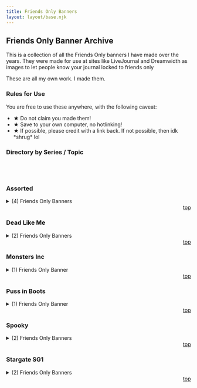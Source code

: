 ```yaml
---
title: Friends Only Banners
layout: layout/base.njk
---
```


## Friends Only Banner Archive

<div class="textboxGreen">

This is a collection of all the Friends Only banners I have made over the years. They were made for use at sites like LiveJournal and Dreamwidth as images to let people know your journal locked to friends only 

These are all my own work. I made them. 

### Rules for Use 

You are free to use these anywhere, with the following caveat: 

<ul style="padding-left:20px;">
  <li><strong>&#9733;</strong> Do not claim you made them!</li>
  <li><strong>&#9733;</strong> Save to your own computer, no hotlinking! </li>
  <li><strong>&#9733;</strong> If possible, please credit with a link back. If not possible, then idk *shrug* lol</li>
</ul>

<h3 id="directory">Directory by Series / Topic</h3>

<div id="toc" style="padding:20px;"></div>

<div class="textbox">
  <h3 id="foassorted">Assorted</h3>

  <details>
  <summary> (4) Friends Only Banners</summary>
    <img src="/images/FriendsOnly/battyFO.jpg" alt="Friends Only Banner with bats">
    <img src="/images/FriendsOnly/FOnoose.jpg" alt="Friends Only Banner with Noose">
    <img src="/images/FriendsOnly/FOrobots.gif" alt="Friends Only Banner with a Robot">
    <img src="/images/FriendsOnly/FO1.png" alt="Friends Only Banner with text">
  </details>
<div style="text-align: right;"><a href="#top">top <i class="arrow up"></i></a></div>
  </div>

<div class="textbox">
      <h3 id="deadlikeme">Dead Like Me</h3>
      <p></p>
      <details>
      <summary> (2) Friends Only Banners</summary>
        <img src="/images/FriendsOnly/reapersonly.jpg" alt="Dead Like Me tv show Friends Only Banner with death figure">
        <img src="/images/FriendsOnly/reggiefonly.jpg" alt="Dead Like Me tv show Friends Only Banner with Reggice character">
      </details>
<div style="text-align: right;"><a href="#top">top <i class="arrow up"></i></a></div>
  </div>
  <div class="textbox">
        <h3 id="monstersinc">Monsters Inc</h3>
        <details>
        <summary> (1) Friends Only Banner</summary>
          <img src="/images/FriendsOnly/FOsully.jpg" alt="Monsters Inc Friends Only Banner with Sully character">
        </details>
<div style="text-align: right;"><a href="#top">top <i class="arrow up"></i></a></div>
        </div>
  <div class="textbox">
          <h3 id="pussinboots">Puss in Boots</h3>
          <p></p>
          <details>
          <summary> (1) Friends Only Banner</summary>
            <img src="/images/FriendsOnly/FOpussboots.jpg" alt="Friends Only Banner with Puss in Boots">
          </details>
<div style="text-align: right;"><a href="#top">top <i class="arrow up"></i></a></div>
          </div>

<div class="textbox">
        <h3 id="spooky">Spooky</h3>
        <p></p>
        <details>
        <summary> (2) Friends Only Banners</summary>
          <img src="/images/FriendsOnly/ghostFO.gif" alt="Friends Only banner with ghosts">
          <img src="/images/FriendsOnly/ghostNFO.gif" alt="Friends Only banner with ghosts">
        </details>
<div style="text-align: right;"><a href="#top">top <i class="arrow up"></i></a></div>
        </div>

  <div class="textbox">
    <h3 id="foassorted">Stargate SG1</h3>
    <p></p>
    <details>
    <summary> (2) Friends Only Banners</summary>
      <img src="/images/FriendsOnly/sg1friendsonly.jpg" alt="friends only banner with starate sg1 team">
      <img src="/images/FriendsOnly/sg1men.jpg" alt="stargate friends only banner with Tealc, Jack and Daniel">
    </details>
<div style="text-align: right;"><a href="#top">top <i class="arrow up"></i></a></div>
    </div>
<!-- Template

  <div class="textbox">
    <h3 id=""></h3>
    <p></p>
    <details>
    <summary> (1) Icon</summary>
      <img src="/images/100x100">
    </details>
    <div style="text-align: right;"><a href="#top">top <i class="arrow up"></i></a></div>
    </div>

-->
</div>